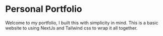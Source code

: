 # Personal Portfolio

Welcome to my portfolio, I built this with simplicity in mind. This is a basic website to using NextJs and Tailwind css to wrap it all together. 

